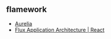## flamework

- [Aurelia](http://aurelia.io/)
- [Flux Application Architecture | React](https://facebook.github.io/react/docs/flux-overview.html)

